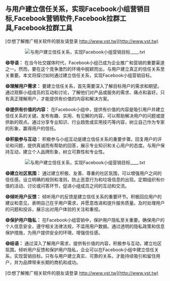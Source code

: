 ## **与用户建立信任关系，实现Facebook小组营销目标,Facebook营销软件,Facebook拉群工具,Facebook拉群工具**

[😍想了解推广相关软件的朋友请登录 http://www.vst.tw](http://www.vst.tw)

 <center><img src="https://vst.tw/MP4/tuiguang/png/5.png" alt="与用户建立信任关系，实现Facebook小组营销目标____.txt"></center>

**😄导语：**
在当今社交媒体时代，Facebook小组已成为企业推广和营销的重要渠道之一。然而，要在这个竞争激烈的环境中脱颖而出，与用户建立真正的信任关系至关重要。本文将探讨如何通过建立信任关系，实现Facebook小组营销目标。

**😄理解用户需求：**
要建立信任关系，首先需要深入了解目标用户的需求和期望。通过观察小组成员的互动和讨论，了解他们对产品或服务的需求、痛点和喜好。只有真正理解用户，才能提供有价值的内容和解决方案。

**😄提供有价值的内容：**
在Facebook小组中，提供有价值的内容是吸引用户并建立信任关系的关键。发布有趣、实用、有见解的内容，可以帮助解决用户的问题或提供新的观点。通过分享专业知识、行业趋势或实用技巧等内容，树立自己作为专家的形象，赢得用户的信任。

**😄积极参与互动：**
积极参与小组互动是建立信任关系的重要步骤。回复用户的评论和问题，提供真诚而有帮助的回答，展示专业知识和关心用户的态度。与用户保持互动，建立个人品牌形象，树立可靠性和专业性。

 <center><img src="https://vst.tw/MP4/tuiguang/png/5.png" alt="与用户建立信任关系，实现Facebook小组营销目标____.txt"></center>

**😄建立社区氛围：**
通过建立积极、友善、尊重的社区氛围，可以增强用户之间的信任感。设立明确的规则和准则，防止恶意行为和垃圾信息的出现。定期组织有价值的活动、讨论或问答环节，促进小组成员之间的互动和交流。

**😄倾听用户反馈：**
倾听用户的反馈是建立信任关系的重要环节。积极回应用户的建议和意见，表明自己在乎用户需求，并愿意改进和提升服务质量。及时处理用户的问题和投诉，展示出对用户体验的关注和重视。

**😄保护用户隐私：**
在Facebook小组营销中，保护用户隐私至关重要。确保用户的个人信息安全，遵守相关法律法规，不滥用用户数据。通过透明的隐私政策和信息保护措施，为用户提供安全的环境，增强信任感。

**😄结语：**
通过深入了解用户需求，提供有价值的内容，积极参与互动，建立社区氛围，倾听用户反馈和保护用户隐私，企业可以在Facebook小组中建立信任关系，实现营销目标。只有与用户建立真实、可靠的关系，才能持续吸引和留住用户，并为品牌带来长期的商机和成功。

[😍想了解推广相关软件的朋友请登录 http://www.vst.tw](http://www.vst.tw)



